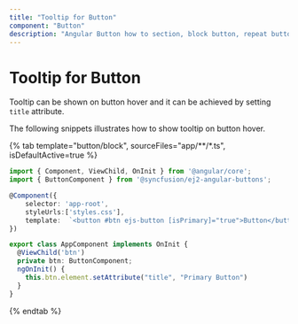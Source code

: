 ```yaml
---
title: "Tooltip for Button"
component: "Button"
description: "Angular Button how to section, block button, repeat button, tooltip for Button, customization of button appearance, input and anchor elements."
---
```


# Tooltip for Button

Tooltip can be shown on button hover and it can be achieved by setting `title` attribute.

The following snippets illustrates how to show tooltip on button hover.

{% tab template="button/block", sourceFiles="app/**/*.ts", isDefaultActive=true %}

```typescript
import { Component, ViewChild, OnInit } from '@angular/core';
import { ButtonComponent } from '@syncfusion/ej2-angular-buttons';

@Component({
    selector: 'app-root',
    styleUrls:['styles.css'],
    template:  `<button #btn ejs-button [isPrimary]="true">Button</button>`
})

export class AppComponent implements OnInit {
  @ViewChild('btn')
  private btn: ButtonComponent;
  ngOnInit() {
    this.btn.element.setAttribute("title", "Primary Button")
  }
}
```

{% endtab %}
